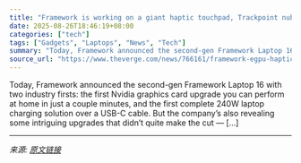 ```yaml
---
title: "Framework is working on a giant haptic touchpad, Trackpoint nub, and eGPU for its laptops"
date: 2025-08-26T18:46:19+08:00
categories: ["tech"]
tags: ["Gadgets", "Laptops", "News", "Tech"]
summary: "Today, Framework announced the second-gen Framework Laptop 16 with two industry firsts: the first Nvidia graphics card upgrade you can perform at home in just a couple minutes, and the first complete "
source_url: "https://www.theverge.com/news/766161/framework-egpu-haptic-touchpad-trackpoint-nub"
---
```


Today, Framework announced the second-gen Framework Laptop 16 with two industry firsts: the first Nvidia graphics card upgrade you can perform at home in just a couple minutes, and the first complete 240W laptop charging solution over a USB-C cable. But the company’s also revealing some intriguing upgrades that didn’t quite make the cut — [&#8230;]

---

*来源: [原文链接](https://www.theverge.com/news/766161/framework-egpu-haptic-touchpad-trackpoint-nub)*
